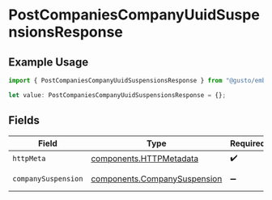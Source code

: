 # PostCompaniesCompanyUuidSuspensionsResponse

## Example Usage

```typescript
import { PostCompaniesCompanyUuidSuspensionsResponse } from "@gusto/embedded-api/models/operations/postcompaniescompanyuuidsuspensions.js";

let value: PostCompaniesCompanyUuidSuspensionsResponse = {};
```

## Fields

| Field                                                                        | Type                                                                         | Required                                                                     | Description                                                                  |
| ---------------------------------------------------------------------------- | ---------------------------------------------------------------------------- | ---------------------------------------------------------------------------- | ---------------------------------------------------------------------------- |
| `httpMeta`                                                                   | [components.HTTPMetadata](../../models/components/httpmetadata.md)           | :heavy_check_mark:                                                           | N/A                                                                          |
| `companySuspension`                                                          | [components.CompanySuspension](../../models/components/companysuspension.md) | :heavy_minus_sign:                                                           | Successful response                                                          |